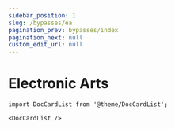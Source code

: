 ```yaml
---
sidebar_position: 1
slug: /bypasses/ea
pagination_prev: bypasses/index
pagination_next: null
custom_edit_url: null
---
```


# Electronic Arts

```mdx-code-block
import DocCardList from '@theme/DocCardList';

<DocCardList />
```
